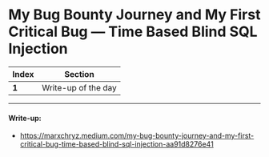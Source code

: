 # My Bug Bounty Journey and My First Critical Bug — Time Based Blind SQL Injection

Index | Section
--- | ---
**1** | Write-up of the day

___


#### Write-up: 

* https://marxchryz.medium.com/my-bug-bounty-journey-and-my-first-critical-bug-time-based-blind-sql-injection-aa91d8276e41

